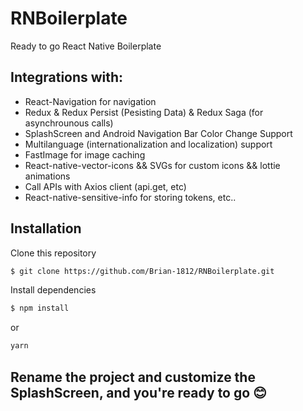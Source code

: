 # RNBoilerplate
Ready to go React Native Boilerplate

## Integrations with:
  - React-Navigation for navigation
  - Redux & Redux Persist (Pesisting Data) & Redux Saga (for asynchrounous calls)
  - SplashScreen and Android Navigation Bar Color Change Support
  - Multilanguage (internationalization and localization) support
  - FastImage for image caching
  - React-native-vector-icons && SVGs for custom icons && lottie animations
  - Call APIs with Axios client (api.get, etc)
  - React-native-sensitive-info for storing tokens, etc..

## Installation
 Clone this repository
```sh
$ git clone https://github.com/Brian-1812/RNBoilerplate.git
```
Install dependencies
```sh
$ npm install
``` 
or 
```sh 
yarn 
```

## Rename the project and customize the SplashScreen, and you're ready to go 😊
